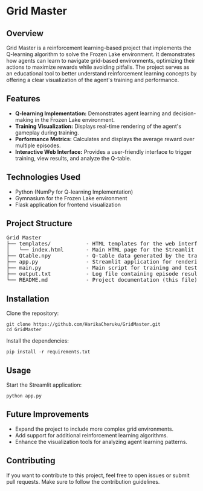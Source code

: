 <h1>Grid Master</h1>

<h2>Overview</h2>
<p>Grid Master is a reinforcement learning-based project that implements the Q-learning algorithm to solve the Frozen Lake environment. 
It demonstrates how agents can learn to navigate grid-based environments, optimizing their actions to maximize rewards while avoiding pitfalls. 
The project serves as an educational tool to better understand reinforcement learning concepts by offering a clear visualization of the agent's training and performance.</p>

<h2>Features</h2>
<ul>
  <li><strong>Q-learning Implementation:</strong> Demonstrates agent learning and decision-making in the Frozen Lake environment.</li>
  <li><strong>Training Visualization:</strong> Displays real-time rendering of the agent's gameplay during training.</li>
  <li><strong>Performance Metrics:</strong> Calculates and displays the average reward over multiple episodes.</li>
  <li><strong>Interactive Web Interface:</strong> Provides a user-friendly interface to trigger training, view results, and analyze the Q-table.</li>
</ul>

<h2>Technologies Used</h2>
<ul>
  <li>Python (NumPy for Q-learning Implementation)</li>
  <li>Gymnasium for the Frozen Lake environment</li>
  <li>Flask application for frontend visualization</li>
</ul>

<h2>Project Structure</h2>
<pre>
Grid Master
├── templates/           - HTML templates for the web interface
│   └── index.html       - Main HTML page for the Streamlit app
├── Qtable.npy           - Q-table data generated by the training process
├── app.py               - Streamlit application for rendering the agent's performance
├── main.py              - Main script for training and testing the Q-learning agent
├── output.txt           - Log file containing episode results
└── README.md            - Project documentation (this file)
</pre>

<h2>Installation</h2>
<p>Clone the repository:</p>
<pre><code>git clone https://github.com/HarikaCheruku/GridMaster.git
cd GridMaster
</code></pre>
<p>Install the dependencies:</p>
<pre><code>pip install -r requirements.txt</code></pre>

<h2>Usage</h2>
<p>Start the Streamlit application:</p>
<pre><code>python app.py</code></pre>

<h2>Future Improvements</h2>
<ul>
  <li>Expand the project to include more complex grid environments.</li>
  <li>Add support for additional reinforcement learning algorithms.</li>
  <li>Enhance the visualization tools for analyzing agent learning patterns.</li>
</ul>

<h2>Contributing</h2>
<p>If you want to contribute to this project, feel free to open issues or submit pull requests. Make sure to follow the contribution guidelines.</p>
